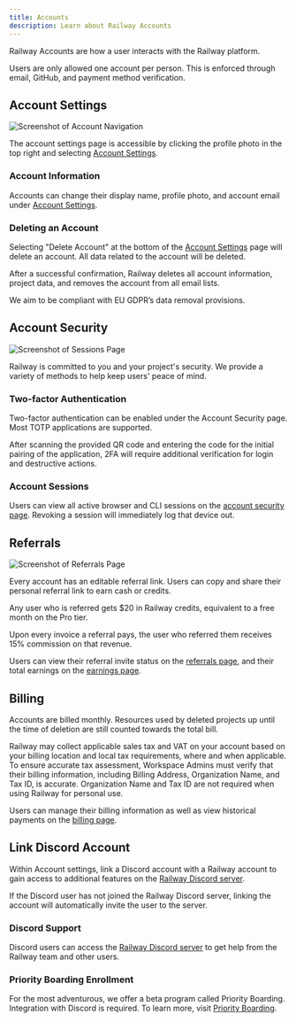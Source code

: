 ```yaml
---
title: Accounts
description: Learn about Railway Accounts
---
```


Railway Accounts are how a user interacts with the Railway platform.

Users are only allowed one account per person. This is enforced through email, GitHub, and payment method verification.

## Account Settings

<Image src="https://res.cloudinary.com/railway/image/upload/v1743471483/docs/account-settings_najujk.png"
alt="Screenshot of Account Navigation"
layout="responsive"
width={1200} height={857} quality={80} />

The account settings page is accessible by clicking the profile photo in the top right and selecting <a href="https://railway.com/account" target="_blank">Account Settings</a>.

### Account Information

Accounts can change their display name, profile photo, and account email under <a href="https://railway.com/account" target="_blank">Account Settings</a>.

### Deleting an Account

Selecting "Delete Account" at the bottom of the <a href="https://railway.com/account" target="_blank">Account Settings</a> page will delete an account. All data related to the account will be deleted.

After a successful confirmation, Railway deletes all account information, project data, and removes the account from all email lists.

We aim to be compliant with EU GDPR’s data removal provisions.

## Account Security

<Image src="https://res.cloudinary.com/railway/image/upload/v1631917786/docs/sessions_qo0lhw.png"
alt="Screenshot of Sessions Page"
layout="responsive"
width={1162} height={587} quality={80} />

Railway is committed to you and your project's security. We provide a variety of methods to help keep users' peace of mind.

### Two-factor Authentication

Two-factor authentication can be enabled under the Account Security page. Most TOTP applications are supported.

After scanning the provided QR code and entering the code for the initial pairing of the application, 2FA will require additional verification for login and destructive actions.

### Account Sessions

Users can view all active browser and CLI sessions on the <a href="https://railway.com/account/security" target="_blank">account security page</a>. Revoking a session will immediately log that device out.

## Referrals

<Image src="https://res.cloudinary.com/railway/image/upload/v1631917786/docs/referrals_cash_ashj73.png"
alt="Screenshot of Referrals Page"
layout="intrinsic"
width={1784} height={1104} quality={80} />

Every account has an editable referral link. Users can copy and share their personal referral link to earn cash or credits.

Any user who is referred gets $20 in Railway credits, equivalent to a free month on the Pro tier.

Upon every invoice a referral pays, the user who referred them receives 15% commission on that revenue.

Users can view their referral invite status on the <a href="https://railway.com/account/referrals" target="_blank">referrals page</a>, and their total earnings on the <a href="https://railway.com/account/earnings" target="_blank">earnings page</a>.

## Billing

Accounts are billed monthly. Resources used by deleted projects up until the time of deletion are still counted towards the total bill.

Railway may collect applicable sales tax and VAT on your account based on your billing location and local tax requirements, where and when applicable. To ensure accurate tax assessment, Workspace Admins must verify that their billing information, including Billing Address, Organization Name, and Tax ID, is accurate. Organization Name and Tax ID are not required when using Railway for personal use.

Users can manage their billing information as well as view historical payments on the <a href="https://railway.com/workspace/billing" target="_blank">billing page</a>.

## Link Discord Account

Within Account settings, link a Discord account with a Railway account to gain access to additional features on the <a href="https://discord.gg/railway" target="_blank">Railway Discord server</a>.

If the Discord user has not joined the Railway Discord server, linking the account will automatically invite the user to the server.

### Discord Support

Discord users can access the <a href="https://discord.gg/railway" target="_blank">Railway Discord server</a> to get help from the Railway team and other users.

### Priority Boarding Enrollment

For the most adventurous, we offer a beta program called Priority Boarding. Integration with Discord is required. To learn more, visit [Priority Boarding](/reference/priority-boarding).
